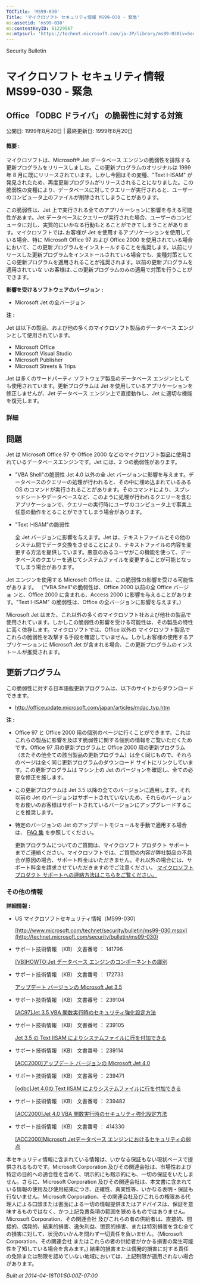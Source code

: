 ```yaml
---
TOCTitle: 'MS99-030'
Title: 'マイクロソフト セキュリティ情報 MS99-030 - 緊急'
ms:assetid: 'ms99-030'
ms:contentKeyID: 61229567
ms:mtpsurl: 'https://technet.microsoft.com/ja-JP/library/ms99-030(v=Security.10)'
---
```


Security Bulletin

マイクロソフト セキュリティ情報 MS99-030 - 緊急
===============================================

Office 「ODBC ドライバ」 の脆弱性に対する対策
---------------------------------------------

公開日: 1999年8月20日 | 最終更新日: 1999年8月20日

#### 概要 :

マイクロソフトは、Microsoft® Jet データベース エンジンの脆弱性を排除する更新プログラムをリリースしました。この更新プログラムのオリジナルは 1999 年 8 月に既にリリースされています。しかし今回はその変種、"Text I-ISAM" が発見されたため、再度更新プログラムがリリースされることになりました。この脆弱性の変種により、データベースに対してクエリーが実行されると、ユーザーのコンピュータ上のファイルが削除されてしまうことがあります。

この脆弱性は、Jet 上で実行される全てのアプリケーションに影響を与える可能性があます。Jet データベースにクエリーが実行された場合、ユーザーのコンピュータに対し、実質的にいかなる行動もとることができてしまうことがあります。マイクロソフトでは､お客様が Jet を使用するアプリケーションを使用している場合、特に Microsoft Office 97 および Office 2000 を使用されている場合において、この更新プログラムをインストールすることを推奨します。以前にリリースした更新プログラムをインストールされている場合でも、変種対策としてこの更新プログラムを適用されることが推奨されます。以前の更新プログラムを適用されていな いお客様は､この更新プログラムのみの適用で対策を行うことができます。

**影響を受けるソフトウェアのバージョン** **:**

-   Microsoft Jet の全バージョン

**注** **:**

Jet は以下の製品、および他の多くのマイクロソフト製品のデータベース エンジンとして使用されています。

-   Microsoft Office
-   Microsoft Visual Studio
-   Microsoft Publisher
-   Microsoft Streets & Trips

Jet は多くのサードパーティ ソフトウェア製品のデータベース エンジンとしても使用されています。更新プログラムは Jet を使用しているアプリケーションを修正しませんが、Jet データベース エンジン上で直接動作し、Jet に適切な機能を復元します。

### 詳細

 問題
----


Jet は Microsoft Office 97 や Office 2000 などのマイクロソフト製品に使用されているデータベースエンジンです。Jet には、2 つの脆弱性があります。

-   "VBA Shell"の脆弱性
    Jet 4.0 以外の全 Jet バージョンに影響を与えます。データベースのクエリーの処理が行われると、その中に埋め込まれているある OS のコマンドが実行されることがあります。そのコマンドにより、スプレッドシートやデータベースなど、このように処理が行われるクエリーを含むアプリケーションで、クエリーの実行時にユーザのコンピュータ上で事実上任意の動作をとることができてしまう場合があります。
-   "Text I-ISAM"の脆弱性

    全 Jet バージョンに影響を与えます。Jet は、テキストファイルとその他のシステム間でデータ交換をさせることにより、テキストファイルの内容を変更する方法を提供しています。悪意のあるユーザがこの機能を使って、データベースのクエリーを通じてシステムファイルを変更することが可能となってしまう場合があります。

Jet エンジンを使用する Microsoft Office は、この脆弱性の影響を受ける可能性があります。
（"VBA Shell"の脆弱性は、Office 2000 以前の全 Office バージョ ンと、Office 2000 に含まれる、Access 2000 に影響を与えることがあります。"Text I-ISAM" の脆弱性は、Office の全バージョンに影響を与えます。）

Microsoft Jet はまた、これ以外の多くのマイクロソフト社および他社の製品で使用されています。しかしこの脆弱性の影響を受ける可能性は、その製品の特性に高く依存します。マイクロソフトでは、Office 以外の マイクロソフト製品でこれらの脆弱性を攻撃する手段を確認していません。しかしお客様の使用するアプリケーションに Microsoft Jet が含まれる場合、この更新プログラムのインストールが推奨されます。

更新プログラム
--------------


この脆弱性に対する日本語版更新プログラムは、以下のサイトからダウンロードできます。

-   <http://officeupdate.microsoft.com/japan/articles/mdac_typ.htm>

**注** **:**

-   Office 97 と Office 2000 用の個別のページに行くことができます。これはこれらの製品に影響を及ぼす脆弱性に関する個別の情報をご覧いただくためです。Office 97 用の更新プログラムと Office 2000 用の更新プログラム （またその他全ての該当製品の更新プログラム）は全く同じもので、それらのページは全く同じ更新プログラムのダウンロード サイトにリンクしています。この更新プログラムは マシン上の Jet のバージョンを確認し、全ての必要な修正を施します。
-   この更新プログラムは Jet 3.5 以降の全てのバージョンに適用します。それ以前の Jet のバージョンはサポートされていないため、それらのバージョンをお使いのお客様はサポートされているバージョンにアップグレードすることを推奨します。
-   特定のバージョンの Jet のアップデートモジュールを手動で適用する場合は、 [FAQ 集](http://www.microsoft.com/japan/developer/library/jptech/odbc/faq.htm) を参照してください。

    更新プログラムについてのご質問は、マイクロソフト プロダクト サポート までご連絡ください。マイクロソフトでは、ご質問の内容が弊社製品の不具合が原因の場合、サポート料金はいただきません。それ以外の場合には、サポート料金を請求させていただきますのでご注意ください。
    [マイクロソフト プロダクト サポートへの連絡方法はこちらをご覧ください。](http://www.microsoft.com/japan/security/support/patchqa.mspx)

### その他の情報

**詳細情報** **:**

-   US マイクロソフトセキュリティ情報（MS99-030）

    [http://www.microsoft.com/technet/security/bulletin/ms99-030.mspx](http://technet.microsoft.com/security/bulletin/ms99-030)
-   サポート技術情報 （KB） 文書番号 ： 141796

    [\[VB\]HOWTO:Jet データベース エンジンのコンポーネントの識別](http://support.microsoft.com/kb/141796)
-   サポート技術情報 （KB） 文書番号 ： 172733

    [アップデート バージョンの Microsoft Jet 3.5](http://support.microsoft.com/kb/172733)
-   サポート技術情報 （KB） 文書番号 ： 239104

    [\[AC97\]Jet 3.5 VBA 関数実行時のセキュリティ強化設定方法](http://support.microsoft.com/kb/239104)
-   サポート技術情報 （KB） 文書番号 ： 239105

    [Jet 3.5 の Text IISAM によりシステムファイルに行を付加できる](http://support.microsoft.com/kb/239105)
-   サポート技術情報 （KB） 文書番号 ： 239114

    [\[ACC2000\]アップデート バージョンの Microsoft Jet 4.0](http://support.microsoft.com/kb/239114)
-   サポート技術情報 （KB） 文書番号 ： 239471

    [\[odbc\]Jet 4.0の Text IISAM によりシステムファイルに行を付加できる](http://support.microsoft.com/kb/239471)
-   サポート技術情報 （KB） 文書番号 ： 239482

    [\[ACC2000\]Jet 4.0 VBA 関数実行時のセキュリティ強化設定方法](http://support.microsoft.com/kb/239482)
-   サポート技術情報 （KB） 文書番号 ： 414330

    [\[ACC2000\]Microsoft Jetデータベース エンジンにおけるセキュリティの弱点](http://support.microsoft.com/kb/414330)

本セキュリティ情報に含まれている情報は、いかなる保証もない現状ベースで提供されるものです。Microsoft Corporation 及びその関連会社は、市場性および特定の目的への適合性を含めて、明示的にも黙示的にも、一切の保証をいたしません。さらに、Microsoft Corporation 及びその関連会社は、本文書に含まれている情報の使用及び使用結果につき、正確性、真実性等、いかなる表明・保証も行ないません。Microsoft Corporation、その関連会社及びこれらの権限ある代理人による口頭または書面による一切の情報提供またはアドバイスは、保証を意味するものではなく、かつ上記免責条項の範囲を狭めるものではありません。Microsoft Corporation、その関連会社 及びこれらの者の供給者は、直接的、間接的、偶発的、結果的損害、逸失利益、懲罰的損害、または特別損害を含む全ての損害に対して、状況のいかんを問わず一切責任を負いません。（Microsoft Corporation、その関連会社 またはこれらの者の供給者がかかる損害の発生可能性を了知している場合を含みます。) 結果的損害または偶発的損害に対する責任の免除または制限を認めていない地域においては、上記制限が適用されない場合があります。

*Built at 2014-04-18T01:50:00Z-07:00*
